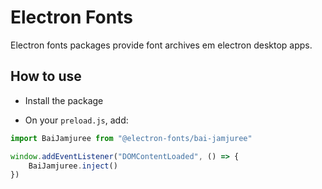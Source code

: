 # Electron Fonts

Electron fonts packages provide font archives em electron desktop apps.

## How to use

* Install the package

* On your `preload.js`, add:

```ts
import BaiJamjuree from "@electron-fonts/bai-jamjuree"

window.addEventListener("DOMContentLoaded", () => {
    BaiJamjuree.inject()
})
```